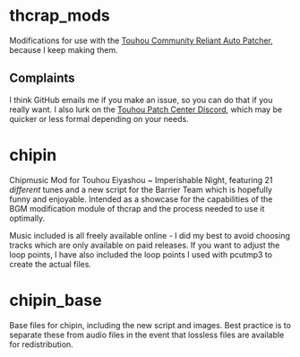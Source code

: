 # thcrap_mods

Modifications for use with the [Touhou Community Reliant Auto Patcher](https://www.thpatch.net/wiki/Touhou_Patch_Center:Download), because I keep making them.

## Complaints

I think GitHub emails me if you make an issue, so you can do that if you really want. I also lurk on the [Touhou Patch Center Discord](https://github.com/thpatch), which may be quicker or less formal depending on your needs.

# chipin

Chipmusic Mod for Touhou Eiyashou ~ Imperishable Night, featuring 21 *different* tunes and a new script for the Barrier Team which is hopefully funny and enjoyable. Intended as a showcase for the capabilities of the BGM modification module of thcrap and the process needed to use it optimally.

Music included is all freely available online - I did my best to avoid choosing tracks which are only available on paid releases. If you want to adjust the loop points, I have also included the loop points I used with pcutmp3 to create the actual files.

# chipin_base

Base files for chipin, including the new script and images. Best practice is to separate these from audio files in the event that lossless files are available for redistribution.